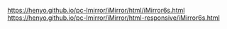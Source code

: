 https://henyo.github.io/pc-Imirror/iMirror/html/iMirror6s.html
https://henyo.github.io/pc-Imirror/iMirror/html-responsive/iMirror6s.html
